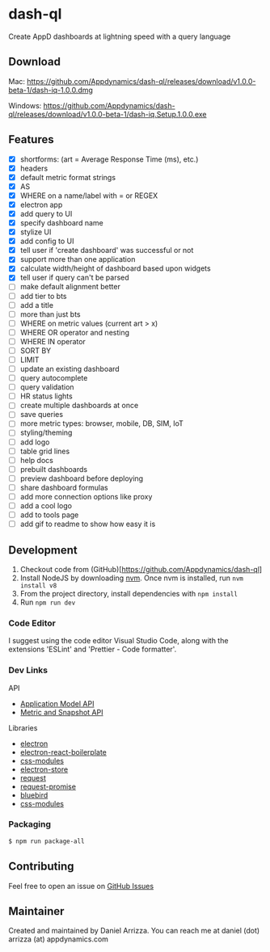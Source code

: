 # dash-ql

Create AppD dashboards at lightning speed with a query language

## Download

Mac: https://github.com/Appdynamics/dash-ql/releases/download/v1.0.0-beta-1/dash-iq-1.0.0.dmg

Windows: https://github.com/Appdynamics/dash-ql/releases/download/v1.0.0-beta-1/dash-iq.Setup.1.0.0.exe

## Features
- [x] shortforms: (art = Average Response Time (ms), etc.)
- [x] headers
- [x] default metric format strings
- [x] AS
- [x] WHERE on a name/label with = or REGEX
- [x] electron app
- [x] add query to UI
- [x] specify dashboard name
- [x] stylize UI
- [x] add config to UI
- [x] tell user if 'create dashboard' was successful or not
- [x] support more than one application
- [x] calculate width/height of dashboard based upon widgets
- [x] tell user if query can't be parsed
- [ ] make default alignment better
- [ ] add tier to bts
- [ ] add a title
- [ ] more than just bts
- [ ] WHERE on metric values (current art > x)
- [ ] WHERE OR operator and nesting
- [ ] WHERE IN operator
- [ ] SORT BY
- [ ] LIMIT
- [ ] update an existing dashboard
- [ ] query autocomplete
- [ ] query validation
- [ ] HR status lights
- [ ] create multiple dashboards at once
- [ ] save queries
- [ ] more metric types: browser, mobile, DB, SIM, IoT
- [ ] styling/theming
- [ ] add logo
- [ ] table grid lines
- [ ] help docs
- [ ] prebuilt dashboards
- [ ] preview dashboard before deploying
- [ ] share dashboard formulas
- [ ] add more connection options like proxy
- [ ] add a cool logo
- [ ] add to tools page
- [ ] add gif to readme to show how easy it is

## Development

1. Checkout code from (GitHub)[https://github.com/Appdynamics/dash-ql]
1. Install NodeJS by downloading [nvm](https://github.com/creationix/nvm). Once nvm is installed, run `nvm install v8`
1. From the project directory, install dependencies with `npm install`
1. Run `npm run dev`

### Code Editor

I suggest using the code editor Visual Studio Code, along with the extensions 'ESLint' and 'Prettier - Code formatter'. 

### Dev Links

API
- [Application Model API](https://docs.appdynamics.com/display/PRO44/Application+Model+API)
- [Metric and Snapshot API](https://docs.appdynamics.com/display/PRO44/Metric+and+Snapshot+API)

Libraries
- [electron](https://electronjs.org/)
- [electron-react-boilerplate](https://github.com/chentsulin/electron-react-boilerplate)
- [css-modules](https://github.com/css-modules/css-modules)
- [electron-store](https://github.com/sindresorhus/electron-store)
- [request](https://github.com/request/request)
- [request-promise](https://github.com/request/request-promise)
- [bluebird](http://bluebirdjs.com/docs/api-reference.html)
- [css-modules](https://github.com/css-modules/css-modules)

### Packaging

```bash
$ npm run package-all
```

## Contributing

Feel free to open an issue on [GitHub Issues](https://github.com/appdynamics/dash-ql/issues)

## Maintainer

Created and maintained by Daniel Arrizza. You can reach me at daniel (dot) arrizza (at) appdynamics.com

